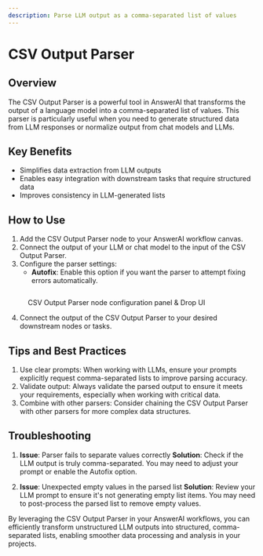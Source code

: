 ```yaml
---
description: Parse LLM output as a comma-separated list of values
---
```


# CSV Output Parser

## Overview

The CSV Output Parser is a powerful tool in AnswerAI that transforms the output of a language model into a comma-separated list of values. This parser is particularly useful when you need to generate structured data from LLM responses or normalize output from chat models and LLMs.

## Key Benefits

-   Simplifies data extraction from LLM outputs
-   Enables easy integration with downstream tasks that require structured data
-   Improves consistency in LLM-generated lists

## How to Use

1. Add the CSV Output Parser node to your AnswerAI workflow canvas.
2. Connect the output of your LLM or chat model to the input of the CSV Output Parser.
3. Configure the parser settings:
    - **Autofix**: Enable this option if you want the parser to attempt fixing errors automatically.

<!-- TODO: Add a screenshot of the CSV Output Parser node configuration panel -->
<figure><img src="/.gitbook/assets/screenshots/csvoutputparser.png" alt="" /><figcaption><p> CSV Output Parser node configuration panel &#x26; Drop UI</p></figcaption></figure>

4. Connect the output of the CSV Output Parser to your desired downstream nodes or tasks.

## Tips and Best Practices

1. Use clear prompts: When working with LLMs, ensure your prompts explicitly request comma-separated lists to improve parsing accuracy.
2. Validate output: Always validate the parsed output to ensure it meets your requirements, especially when working with critical data.
3. Combine with other parsers: Consider chaining the CSV Output Parser with other parsers for more complex data structures.

## Troubleshooting

1. **Issue**: Parser fails to separate values correctly
   **Solution**: Check if the LLM output is truly comma-separated. You may need to adjust your prompt or enable the Autofix option.

2. **Issue**: Unexpected empty values in the parsed list
   **Solution**: Review your LLM prompt to ensure it's not generating empty list items. You may need to post-process the parsed list to remove empty values.

By leveraging the CSV Output Parser in your AnswerAI workflows, you can efficiently transform unstructured LLM outputs into structured, comma-separated lists, enabling smoother data processing and analysis in your projects.
